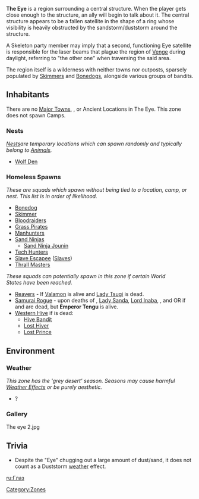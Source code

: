 **The Eye** is a region surrounding a central structure. When the player
gets close enough to the structure, an ally will begin to talk about it.
The central structure appears to be a fallen satellite in the shape of a
ring whose visibility is heavily obstructed by the sandstorm/duststorm
around the structure.

A Skeleton party member may imply that a second, functioning Eye
satellite is responsible for the laser beams that plague the region of
[Venge](Venge.md "wikilink") during daylight, referring to "the other one"
when traversing the said area.

The region itself is a wilderness with neither towns nor outposts,
sparsely populated by [Skimmers](Skimmers.md "wikilink") and
[Bonedogs](Bonedog.md "wikilink"), alongside various groups of bandits.

## Inhabitants

There are no [Major Towns](Major_Towns.md "wikilink"), [](Minor_Outposts.md), or Ancient Locations in The Eye.
This zone does not spawn Camps.

### Nests

[*Nests*](Nest.md "wikilink")*are temporary locations which can spawn
randomly and typically belong to [Animals](Fauna.md "wikilink").*

- [Wolf Den](Wolf_Den.md "wikilink")

### Homeless Spawns

*These are squads which spawn without being tied to a location, camp, or
nest. This list is in order of likelihood.*

- [Bonedog](Bonedog.md "wikilink")
- [Skimmer](Skimmer.md "wikilink")
- [Bloodraiders](Bloodraiders.md "wikilink")
- [Grass Pirates](Grass_Pirates.md "wikilink")
- [Manhunters](Manhunters.md "wikilink")
- [Sand Ninjas](Sand_Ninjas.md "wikilink")
  - [Sand Ninja Jounin](Sand_Ninja_Jounin.md "wikilink")
- [Tech Hunters](03%20-%20Projects%20&%20Wikis/Kenshi/Kenshi%20Wiki/Kenshi%20Wiki%20Template/Tech_Hunters.md "wikilink")
- [Slave Escapee](Slave_Escapee.md "wikilink")
  ([Slaves](Slaves.md "wikilink"))
- [Thrall Masters](Thrall_Masters.md "wikilink")

*These squads can potentially spawn in this zone if certain World
States have been reached.*

- [Reavers](03%20-%20Projects%20&%20Wikis/Kenshi/Kenshi%20Wiki/Kenshi%20Wiki%20Template/Reavers.md "wikilink") - If [Valamon](Valamon.md "wikilink") is
  alive and [Lady Tsugi](Lady_Tsugi.md "wikilink") is dead.
- [Samurai Rogue](Samurai_Rogue.md "wikilink") - upon deaths of [](Emperor_Tengu.md), [Lady Sanda](Lady_Sanda.md "wikilink"),
  [Lord Inaba](Lord_Inaba.md "wikilink"), [](Lord_Nagata.md), and [](Lord_Yoshinaga.md) OR if [](Slave_Mistress_Ren.md) and [](Slave_Master_Ruben.md) are dead, but **Emperor Tengu**
  is alive.
- [Western Hive](Western_Hive.md "wikilink") if [](The_Queen.md) is dead:
  - [Hive Bandit](Hive_Bandit.md "wikilink")
  - [Lost Hiver](Lost_Hiver.md "wikilink")
  - [Lost Prince](Lost_Prince.md "wikilink")

## Environment

### Weather

*This zone has the 'grey desert' season. Seasons may cause harmful
[Weather Effects](Weather_Effects.md "wikilink") or be purely aesthetic.*

- ?

### Gallery

The eye 2.jpg

## Trivia

- Despite the "Eye" chugging out a large amount of dust/sand, it does
  not count as a Duststorm [weather](Weather_Effects.md "wikilink") effect.

[ru:Глаз](ru:Глаз "wikilink")

[Category:Zones](Category:Zones "wikilink")